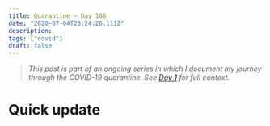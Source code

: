 ```yaml
---
title: Quarantine — Day 108
date: "2020-07-04T23:24:26.111Z"
description: 
tags: ["covid"]
draft: false
---
```


> *This post is part of an ongoing series in which I document my journey through the COVID-19 quarantine. See [Day 1](/quarantine/quarantine-day-1) for full context.*

<div class="divider"></div>

# Quick update


